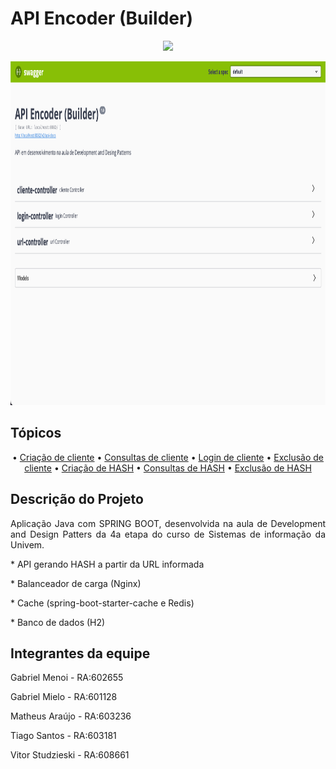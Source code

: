 # API Encoder (Builder)
<div align="center">


<p align="center">
   <img src="http://img.shields.io/static/v1?label=STATUS&message=EM%20DESENVOLVIMENTO&color=RED&style=for-the-badge" />
</p>
</div>
<div align="center" class="row">
<img src="readme/img.png" width="900" height="550"/>
</div>

## Tópicos

<div align="center">
  • <a href="#Descrição do Projeto">Criação de cliente</a> •
  <a href="#tecnicas-e-tecnologias-utilizadas">Consultas de cliente</a> •
  <a href="#tecnicas-e-tecnologias-utilizadas">Login de cliente</a> •
  <a href="#abrir-e-rodar">Exclusão de cliente</a> •
  <a href="#acesso-ao-projeto">Criação de HASH</a> •  
  <a href="#ajustes-e-melhorias">Consultas de HASH</a> •
  <a href="#licenca">Exclusão de HASH</a> 
</div>

## Descrição do Projeto

<p align="justify">Aplicação Java com SPRING BOOT, desenvolvida na aula de Development and Design Patters da 4a etapa do curso de Sistemas de informação da Univem.</p>
<p align="justify"> * API gerando HASH a partir da URL informada</p>
<p align="justify"> * Balanceador de carga (Nginx)</p>
<p align="justify"> * Cache (spring-boot-starter-cache e Redis)</p>
<p align="justify"> * Banco de dados (H2)</p>


## Integrantes da equipe
<p align="justify">Gabriel Menoi - RA:602655</p>
<p align="justify">Gabriel Mielo - RA:601128</p>
<p align="justify">Matheus Araújo - RA:603236</p>
<p align="justify">Tiago Santos - RA:603181</p>
<p align="justify">Vitor Studzieski - RA:608661</p>